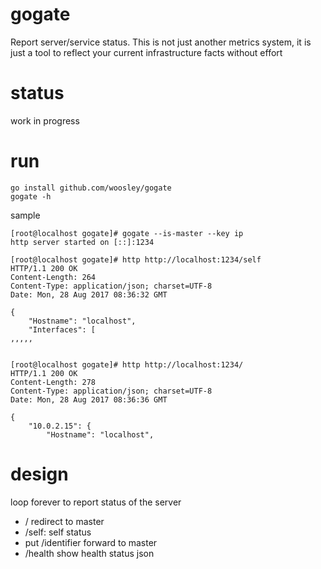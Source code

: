 # gogate
Report server/service status. This is not just another metrics system, it is
just a tool to reflect your current infrastructure facts without effort

# status

work in progress

# run
 
```
go install github.com/woosley/gogate
gogate -h
```

sample

```
[root@localhost gogate]# gogate --is-master --key ip
http server started on [::]:1234

[root@localhost gogate]# http http://localhost:1234/self
HTTP/1.1 200 OK
Content-Length: 264
Content-Type: application/json; charset=UTF-8
Date: Mon, 28 Aug 2017 08:36:32 GMT

{
    "Hostname": "localhost",
    "Interfaces": [
,,,,,


[root@localhost gogate]# http http://localhost:1234/
HTTP/1.1 200 OK
Content-Length: 278
Content-Type: application/json; charset=UTF-8
Date: Mon, 28 Aug 2017 08:36:36 GMT

{
    "10.0.2.15": {
        "Hostname": "localhost",

```
# design

loop forever to  report status of the server

- / redirect to master
- /self: self status
- put /identifier forward to master
- /health show health status json
